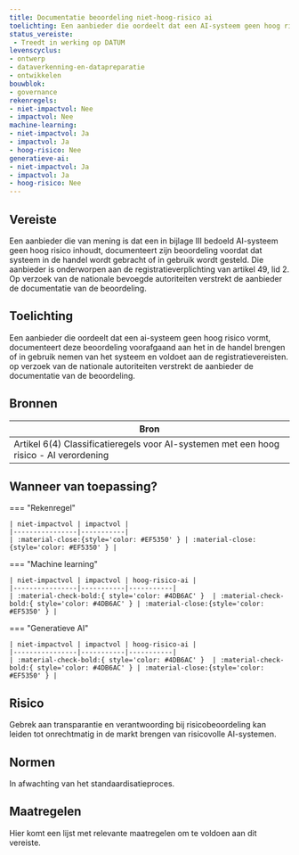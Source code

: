 ```yaml
---
title: Documentatie beoordeling niet-hoog-risico ai
toelichting: Een aanbieder die oordeelt dat een AI-systeem geen hoog risico vormt, documenteert deze beoordeling voorafgaand aan het in de handel brengen of in gebruik nemen van het systeem en voldoet aan de registratievereisten. Op verzoek van de nationale autoriteiten verstrekt de aanbieder de documentatie van de beoordeling.
status_vereiste: 
 - Treedt in werking op DATUM
levenscyclus: 
- ontwerp
- dataverkenning-en-datapreparatie
- ontwikkelen
bouwblok: 
- governance
rekenregels: 
- niet-impactvol: Nee
- impactvol: Nee
machine-learning: 
- niet-impactvol: Ja
- impactvol: Ja
- hoog-risico: Nee
generatieve-ai: 
- niet-impactvol: Ja
- impactvol: Ja
- hoog-risico: Nee
---
```


<!-- tags -->
## Vereiste

Een aanbieder die van mening is dat een in bijlage III bedoeld AI-systeem geen hoog risico inhoudt, documenteert zijn beoordeling voordat dat systeem in de handel wordt gebracht of in gebruik wordt gesteld.
Die aanbieder is onderworpen aan de registratieverplichting van artikel 49, lid 2.
Op verzoek van de nationale bevoegde autoriteiten verstrekt de aanbieder de documentatie van de beoordeling.

## Toelichting 

Een aanbieder die oordeelt dat een ai-systeem geen hoog risico vormt, documenteert deze beoordeling voorafgaand aan het in de handel brengen of in gebruik nemen van het systeem en voldoet aan de registratievereisten.
op verzoek van de nationale autoriteiten verstrekt de aanbieder de documentatie van de beoordeling.

## Bronnen 

| Bron                        |
|-----------------------------|
|Artikel 6(4) Classificatieregels voor AI-systemen met een hoog risico - AI verordening|

## Wanneer van toepassing? 

=== "Rekenregel"

	| niet-impactvol | impactvol | 
	|----------------|-----------| 
	| :material-close:{style='color: #EF5350' } | :material-close:{style='color: #EF5350' } |

=== "Machine learning"

	| niet-impactvol | impactvol | hoog-risico-ai | 
	|----------------|-----------|-----------| 
	| :material-check-bold:{ style='color: #4DB6AC' }  | :material-check-bold:{ style='color: #4DB6AC' } | :material-close:{style='color: #EF5350' } |

=== "Generatieve AI"

	| niet-impactvol | impactvol | hoog-risico-ai | 
	|----------------|-----------|-----------| 
	| :material-check-bold:{ style='color: #4DB6AC' }  | :material-check-bold:{ style='color: #4DB6AC' } | :material-close:{style='color: #EF5350' } |

## Risico 

Gebrek aan transparantie en verantwoording bij risicobeoordeling kan leiden tot onrechtmatig in de markt brengen van risicovolle AI-systemen.


## Normen 

In afwachting van het standaardisatieproces. 

## Maatregelen 

Hier komt een lijst met relevante maatregelen om te voldoen aan dit vereiste. 
